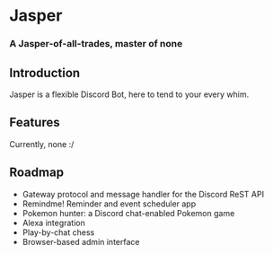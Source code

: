 # Jasper
### A Jasper-of-all-trades, master of none
## Introduction
Jasper is a flexible Discord Bot, here to tend to your every whim.
## Features
Currently, none :/
## Roadmap
- Gateway protocol and message handler for the Discord ReST API
- Remindme! Reminder and event scheduler app
- Pokemon hunter: a Discord chat-enabled Pokemon game
- Alexa integration
- Play-by-chat chess
- Browser-based admin interface 